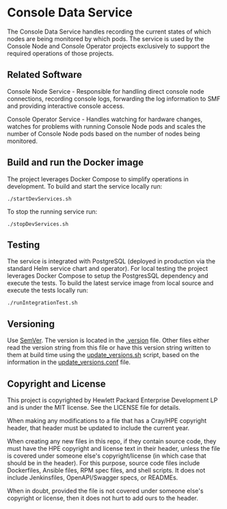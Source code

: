 # Console Data Service

The Console Data Service handles recording the current states of which nodes are being monitored by which pods.  The service is used by the Console Node and Console Operator projects exclusively to support the required operations of those projects.

## Related Software

Console Node Service - Responsible for handling direct console node connections, recording console logs, forwarding the log information to SMF and providing interactive console access.

Console Operator Service - Handles watching for hardware changes, watches for problems with running Console Node pods and scales the number of Console Node pods based on the number of nodes being monitored.

## Build and run the Docker image

The project leverages Docker Compose to simplify operations in development.  To build and start the service locally run:
````
./startDevServices.sh
````

To stop the running service run:
````
./stopDevServices.sh
````

## Testing

The service is integrated with PostgreSQL (deployed in production via the standard Helm service chart and operator).  For local testing the project leverages Docker Compose to setup the PostgresSQL dependency and execute the tests.
To build the latest service image from local source and execute the tests locally run:
````
./runIntegrationTest.sh
````

## Versioning
Use [SemVer](http://semver.org/). The version is located in the [.version](.version) file. Other files either read the version string from this file or have this version string written to them at build time using the [update_versions.sh](update_versions.sh) script, based on the information in the [update_versions.conf](update_versions.conf) file.

## Copyright and License

This project is copyrighted by Hewlett Packard Enterprise Development LP and is under the MIT license. See the LICENSE file for details.

When making any modifications to a file that has a Cray/HPE copyright header, that header must be updated to include the current year.

When creating any new files in this repo, if they contain source code, they must have the HPE copyright and license text in their header, unless the file is covered under someone else's copyright/license (in which case that should be in the header). For this purpose, source code files include Dockerfiles, Ansible files, RPM spec files, and shell scripts. It does not include Jenkinsfiles, OpenAPI/Swagger specs, or READMEs.

When in doubt, provided the file is not covered under someone else's copyright or license, then it does not hurt to add ours to the header.

